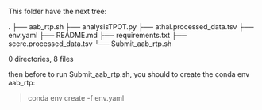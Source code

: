 This folder have the next tree:

.
├── aab_rtp.sh
├── analysisTPOT.py
├── athal.processed_data.tsv
├── env.yaml
├── README.md
├── requirements.txt
├── scere.processed_data.tsv
└── Submit_aab_rtp.sh

0 directories, 8 files

then before to run Submit_aab_rtp.sh, you should to create the conda env aab_rtp:

> conda env create -f env.yaml



